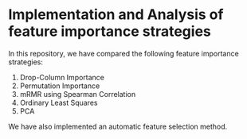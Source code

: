 <h1> Implementation and Analysis of feature importance strategies </h1>

In this repository, we have compared the following feature importance strategies:
1. Drop-Column Importance
2. Permutation Importance
3. mRMR using Spearman Correlation
4. Ordinary Least Squares
5. PCA

We have also implemented an automatic feature selection method.
